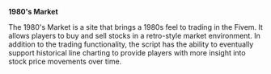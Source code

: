 **1980's Market**

The 1980's Market is a site that brings a 1980s feel to trading in the Fivem. It allows players to buy and sell stocks in a retro-style market environment. In addition to the trading functionality, the script has the ability to eventually support historical line charting to provide players with more insight into stock price movements over time.
